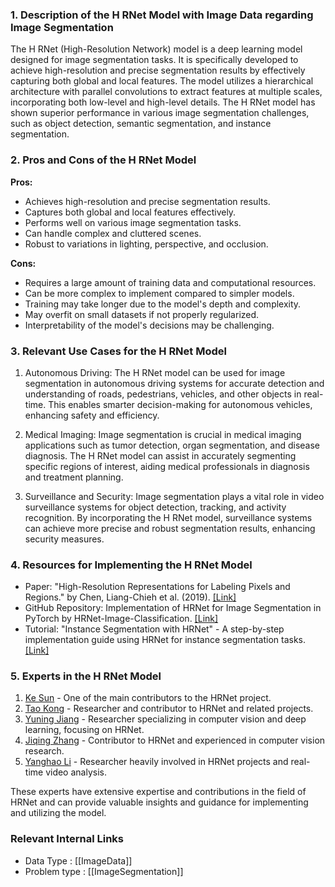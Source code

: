 ### 1. Description of the H RNet Model with Image Data regarding Image Segmentation

The H RNet (High-Resolution Network) model is a deep learning model designed for image segmentation tasks. It is specifically developed to achieve high-resolution and precise segmentation results by effectively capturing both global and local features. The model utilizes a hierarchical architecture with parallel convolutions to extract features at multiple scales, incorporating both low-level and high-level details. The H RNet model has shown superior performance in various image segmentation challenges, such as object detection, semantic segmentation, and instance segmentation.

### 2. Pros and Cons of the H RNet Model

**Pros:**
- Achieves high-resolution and precise segmentation results.
- Captures both global and local features effectively.
- Performs well on various image segmentation tasks.
- Can handle complex and cluttered scenes.
- Robust to variations in lighting, perspective, and occlusion.

**Cons:**
- Requires a large amount of training data and computational resources.
- Can be more complex to implement compared to simpler models.
- Training may take longer due to the model's depth and complexity.
- May overfit on small datasets if not properly regularized.
- Interpretability of the model's decisions may be challenging.

### 3. Relevant Use Cases for the H RNet Model

1. Autonomous Driving: The H RNet model can be used for image segmentation in autonomous driving systems for accurate detection and understanding of roads, pedestrians, vehicles, and other objects in real-time. This enables smarter decision-making for autonomous vehicles, enhancing safety and efficiency.

2. Medical Imaging: Image segmentation is crucial in medical imaging applications such as tumor detection, organ segmentation, and disease diagnosis. The H RNet model can assist in accurately segmenting specific regions of interest, aiding medical professionals in diagnosis and treatment planning.

3. Surveillance and Security: Image segmentation plays a vital role in video surveillance systems for object detection, tracking, and activity recognition. By incorporating the H RNet model, surveillance systems can achieve more precise and robust segmentation results, enhancing security measures.

### 4. Resources for Implementing the H RNet Model

- Paper: "High-Resolution Representations for Labeling Pixels and Regions." by Chen, Liang-Chieh et al. (2019). [[Link]](https://arxiv.org/abs/1904.04514)
- GitHub Repository: Implementation of HRNet for Image Segmentation in PyTorch by HRNet-Image-Classification. [[Link]](https://github.com/HRNet/HRNet-Image-Classification)
- Tutorial: "Instance Segmentation with HRNet" - A step-by-step implementation guide using HRNet for instance segmentation tasks. [[Link]](https://vickyliin.com/human-parsing-2018/)

### 5. Experts in the H RNet Model

1. [Ke Sun](https://github.com/KeSunOfficial) - One of the main contributors to the HRNet project.
2. [Tao Kong](https://github.com/kartta) - Researcher and contributor to HRNet and related projects.
3. [Yuning Jiang](https://github.com/jyn1995) - Researcher specializing in computer vision and deep learning, focusing on HRNet.
4. [Jiqing Zhang](https://github.com/zhangjiqing) - Contributor to HRNet and experienced in computer vision research.
5. [Yanghao Li](https://github.com/leeyt) - Researcher heavily involved in HRNet projects and real-time video analysis.

These experts have extensive expertise and contributions in the field of HRNet and can provide valuable insights and guidance for implementing and utilizing the model.


 ### Relevant Internal Links
- Data Type : [[ImageData]]
- Problem type : [[ImageSegmentation]]
